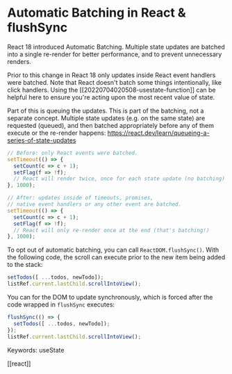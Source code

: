 # Automatic Batching in React & flushSync

React 18 introduced Automatic Batching. Multiple state updates are batched into a single re-render for better performance, and to prevent unnecessary renders.

Prior to this change in React 18 only updates inside React event handlers were batched. Note that React doesn't batch some things intentionally, like click handlers. Using the [[20220704020508-usestate-function]] can be helpful here to ensure you're acting upon the most recent value of state.

Part of this is queuing the updates. This is part of the batching, not a separate concept. Multiple state updates (e.g. on the same state) are requested (queued), and then batched appropriately before any of them execute or the re-render happens: https://react.dev/learn/queueing-a-series-of-state-updates

```js
// Before: only React events were batched.
setTimeout(() => {
  setCount(c => c + 1);
  setFlag(f => !f);
  // React will render twice, once for each state update (no batching)
}, 1000);

// After: updates inside of timeouts, promises,
// native event handlers or any other event are batched.
setTimeout(() => {
  setCount(c => c + 1);
  setFlag(f => !f);
  // React will only re-render once at the end (that's batching!)
}, 1000);
```

To opt out of automatic batching, you can call `ReactDOM.flushSync()`. With the following code, the scroll can execute prior to the new item being added to the stack:
```js
setTodos([ ...todos, newTodo]);
listRef.current.lastChild.scrollIntoView();
```

You can for the DOM to update synchronously, which is forced after the code wrapped in `flushSync` executes:
```js
flushSync(() => {
  setTodos([ ...todos, newTodo]);
});
listRef.current.lastChild.scrollIntoView();
```

Keywords: useState

[[react]]